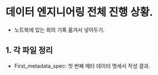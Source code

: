 # 데이터 엔지니어링 전체 진행 상황.
- 노트북에 있는 회의 기록 옮겨서 넣어두기.

## 1. 각 파일 정리
- First_metadata_spec: 첫 번쩨 메타 데이터 명세서 작성 결과.